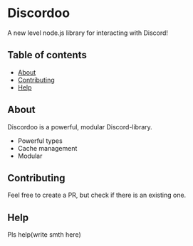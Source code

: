 # Discordoo
A new level node.js library for interacting with Discord!

## Table of contents
- [About](#about)
- [Contributing](#contributing)
- [Help](#help)

## About
Discordoo is a powerful, modular Discord-library.
- Powerful types
- Cache management
- Modular

## Contributing
Feel free to create a PR, but check if there is an existing one.

## Help
Pls help(write smth here)
